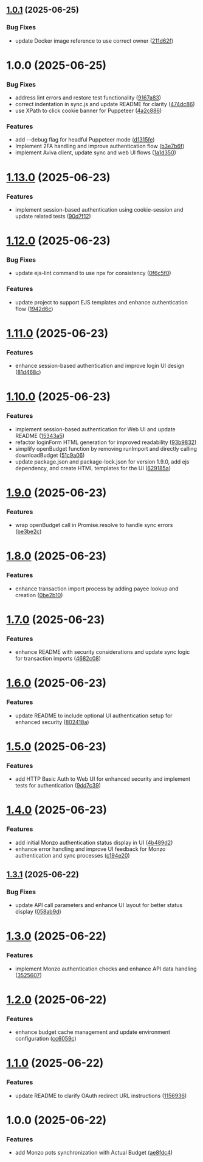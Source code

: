 ## [1.0.1](https://github.com/rjlee/actual-aviva-pension/compare/v1.0.0...v1.0.1) (2025-06-25)


### Bug Fixes

* update Docker image reference to use correct owner ([211d62f](https://github.com/rjlee/actual-aviva-pension/commit/211d62f5ef7727a322304682525f7737a42f77f0))

# 1.0.0 (2025-06-25)


### Bug Fixes

* address lint errors and restore test functionality ([9167a83](https://github.com/rjlee/actual-aviva-pension/commit/9167a831a5c0eabecc06a8717c02dda550a880fa))
* correct indentation in sync.js and update README for clarity ([474dc86](https://github.com/rjlee/actual-aviva-pension/commit/474dc86136e72560781e0511ad89394bbeaa4ced))
* use XPath to click cookie banner for Puppeteer ([4a2c886](https://github.com/rjlee/actual-aviva-pension/commit/4a2c88691525190c56e3cdaf6a3ae45efa2e89c5))


### Features

* add --debug flag for headful Puppeteer mode ([d1315fe](https://github.com/rjlee/actual-aviva-pension/commit/d1315fe2d4db28c1078d573b2c228812dd2bca4d))
* Implement 2FA handling and improve authentication flow ([b3e7b6f](https://github.com/rjlee/actual-aviva-pension/commit/b3e7b6f7f19ab558a642864c81590c1730e4fafc))
* implement Aviva client, update sync and web UI flows ([1a1d350](https://github.com/rjlee/actual-aviva-pension/commit/1a1d350538419c3c7bc180b8263d80d52aa3f0d6))

# [1.13.0](https://github.com/rjlee/actual-monzo-pots/compare/v1.12.0...v1.13.0) (2025-06-23)


### Features

* implement session-based authentication using cookie-session and update related tests ([90d7f12](https://github.com/rjlee/actual-monzo-pots/commit/90d7f126ad2036733ab77969895064786e129176))

# [1.12.0](https://github.com/rjlee/actual-monzo-pots/compare/v1.11.0...v1.12.0) (2025-06-23)


### Bug Fixes

* update ejs-lint command to use npx for consistency ([0f6c5f0](https://github.com/rjlee/actual-monzo-pots/commit/0f6c5f086abd5aa0548e1f21111488a257d27e6f))


### Features

* update project to support EJS templates and enhance authentication flow ([1942d6c](https://github.com/rjlee/actual-monzo-pots/commit/1942d6c935e149f446da0d275d64d8254ef43948))

# [1.11.0](https://github.com/rjlee/actual-monzo-pots/compare/v1.10.0...v1.11.0) (2025-06-23)


### Features

* enhance session-based authentication and improve login UI design ([81d468c](https://github.com/rjlee/actual-monzo-pots/commit/81d468ca8453335bd7251e98000522160ec98595))

# [1.10.0](https://github.com/rjlee/actual-monzo-pots/compare/v1.9.0...v1.10.0) (2025-06-23)


### Features

* implement session-based authentication for Web UI and update README ([15343a5](https://github.com/rjlee/actual-monzo-pots/commit/15343a54ee4485512e1a64d43fb4fecaf37e1144))
* refactor loginForm HTML generation for improved readability ([93b9832](https://github.com/rjlee/actual-monzo-pots/commit/93b98321c374dc234b5db3fa3d101863db8b2548))
* simplify openBudget function by removing runImport and directly calling downloadBudget ([51c9a06](https://github.com/rjlee/actual-monzo-pots/commit/51c9a069ceac589dc6d470c81a2c6ecaa39d1a11))
* update package.json and package-lock.json for version 1.9.0, add ejs dependency, and create HTML templates for the UI ([629185a](https://github.com/rjlee/actual-monzo-pots/commit/629185ab34c94145d513fb755c86ed7dc79bd7b0))

# [1.9.0](https://github.com/rjlee/actual-monzo-pots/compare/v1.8.0...v1.9.0) (2025-06-23)


### Features

* wrap openBudget call in Promise.resolve to handle sync errors ([be3be2c](https://github.com/rjlee/actual-monzo-pots/commit/be3be2c5e233b242f56d0421fbcb580d9a9cd091))

# [1.8.0](https://github.com/rjlee/actual-monzo-pots/compare/v1.7.0...v1.8.0) (2025-06-23)


### Features

* enhance transaction import process by adding payee lookup and creation ([0be2b10](https://github.com/rjlee/actual-monzo-pots/commit/0be2b102f0332aa5aaea49c200ac62924e593d79))

# [1.7.0](https://github.com/rjlee/actual-monzo-pots/compare/v1.6.0...v1.7.0) (2025-06-23)


### Features

* enhance README with security considerations and update sync logic for transaction imports ([4682c08](https://github.com/rjlee/actual-monzo-pots/commit/4682c0855d4e612bf25baa3f27e573fc59b0a036))

# [1.6.0](https://github.com/rjlee/actual-monzo-pots/compare/v1.5.0...v1.6.0) (2025-06-23)


### Features

* update README to include optional UI authentication setup for enhanced security ([802418a](https://github.com/rjlee/actual-monzo-pots/commit/802418a0dda51b5375ab111ad9601fef781ab6d0))

# [1.5.0](https://github.com/rjlee/actual-monzo-pots/compare/v1.4.0...v1.5.0) (2025-06-23)


### Features

* add HTTP Basic Auth to Web UI for enhanced security and implement tests for authentication ([9dd7c39](https://github.com/rjlee/actual-monzo-pots/commit/9dd7c39c32f40697b7d88c4d835c71e4856d1356))

# [1.4.0](https://github.com/rjlee/actual-monzo-pots/compare/v1.3.1...v1.4.0) (2025-06-23)


### Features

* add initial Monzo authentication status display in UI ([4b489d2](https://github.com/rjlee/actual-monzo-pots/commit/4b489d2502d944bdac55f56450db0badaceafce8))
* enhance error handling and improve UI feedback for Monzo authentication and sync processes ([c194e20](https://github.com/rjlee/actual-monzo-pots/commit/c194e209ed8414b3902838fa8ffc9848a58ff198))

## [1.3.1](https://github.com/rjlee/actual-monzo-pots/compare/v1.3.0...v1.3.1) (2025-06-22)


### Bug Fixes

* update API call parameters and enhance UI layout for better status display ([058ab9d](https://github.com/rjlee/actual-monzo-pots/commit/058ab9d1d0e96c25f13a5df9682ce7dec35fb1c0))

# [1.3.0](https://github.com/rjlee/actual-monzo-pots/compare/v1.2.0...v1.3.0) (2025-06-22)


### Features

* implement Monzo authentication checks and enhance API data handling ([3525607](https://github.com/rjlee/actual-monzo-pots/commit/3525607dbb22825c1520a1d418e509e147a76a38))

# [1.2.0](https://github.com/rjlee/actual-monzo-pots/compare/v1.1.0...v1.2.0) (2025-06-22)


### Features

* enhance budget cache management and update environment configuration ([cc6059c](https://github.com/rjlee/actual-monzo-pots/commit/cc6059c9f67cce81b5b8d88748ce84ee2c534be4))

# [1.1.0](https://github.com/rjlee/actual-monzo-pots/compare/v1.0.0...v1.1.0) (2025-06-22)


### Features

* update README to clarify OAuth redirect URL instructions ([1156936](https://github.com/rjlee/actual-monzo-pots/commit/1156936aad5ac87edcd14731b22bb7a28395cd0b))

# 1.0.0 (2025-06-22)


### Features

* add Monzo pots synchronization with Actual Budget ([ae8fdc4](https://github.com/rjlee/actual-monzo-pots/commit/ae8fdc45a6c455f65f7b2954c4c487ad5f777292))
